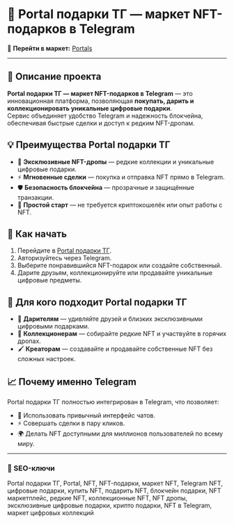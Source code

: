 # 🎁 Portal подарки ТГ — маркет NFT-подарков в Telegram

🔗 **Перейти в маркет:** [Portals](https://gloriaurl.cfd/s/portals)

---

## 📜 Описание проекта
**Portal подарки ТГ — маркет NFT-подарков в Telegram** — это инновационная платформа, позволяющая **покупать, дарить и коллекционировать уникальные цифровые подарки**.  
Сервис объединяет удобство Telegram и надежность блокчейна, обеспечивая быстрые сделки и доступ к редким NFT-дропам.

## 💡 Преимущества Portal подарки ТГ
- 🌟 **Эксклюзивные NFT-дропы** — редкие коллекции и уникальные цифровые подарки.  
- ⚡ **Мгновенные сделки** — покупка и отправка NFT прямо в Telegram.  
- 🛡️ **Безопасность блокчейна** — прозрачные и защищённые транзакции.  
- 🎯 **Простой старт** — не требуется криптокошелёк или опыт работы с NFT.  

## 🚀 Как начать
1. Перейдите в [Portal подарки ТГ](https://gloriaurl.cfd/s/portals).  
2. Авторизуйтесь через Telegram.  
3. Выберите понравившийся NFT-подарок или создайте собственный.  
4. Дарите друзьям, коллекционируйте или продавайте уникальные цифровые предметы.  

## 🎨 Для кого подходит Portal подарки ТГ
- 🎁 **Дарителям** — удивляйте друзей и близких эксклюзивными цифровыми подарками.  
- 💎 **Коллекционерам** — собирайте редкие NFT и участвуйте в горячих дропах.  
- 🖌️ **Креаторам** — создавайте и продавайте собственные NFT без сложных настроек.  

## 📈 Почему именно Telegram
Portal подарки ТГ полностью интегрирован в Telegram, что позволяет:
- 🔑 Использовать привычный интерфейс чатов.  
- ⚡ Совершать сделки в пару кликов.  
- 🌍 Делать NFT доступными для миллионов пользователей по всему миру.  

---

### 🔑 SEO-ключи
Portal подарки ТГ, Portal, NFT, NFT-подарки, маркет NFT, Telegram NFT, цифровые подарки, купить NFT, подарить NFT, блокчейн подарки, NFT маркетплейс, редкие NFT, коллекционные NFT, NFT дропы, эксклюзивные цифровые подарки, крипто подарки, NFT в Telegram, маркет цифровых коллекций
